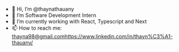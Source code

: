 - 👋 Hi, I’m @thaynathauany
- 👀 I’m Software Development Intern 
- 🌱 I’m currently working with React, Typescript and Next
- 📫 How to reach me: [thayna98@gmail.com](https://www.linkedin.com/in/thayn%C3%A1-thauany/)https://www.linkedin.com/in/thayn%C3%A1-thauany/
